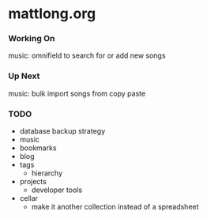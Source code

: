 mattlong.org
========

### Working On

music: omnifield to search for or add new songs

### Up Next

music: bulk import songs from copy paste

### TODO

* database backup strategy
* music
* bookmarks
* blog
* tags
  * hierarchy
* projects
  * developer tools
* cellar
  * make it another collection instead of a spreadsheet
